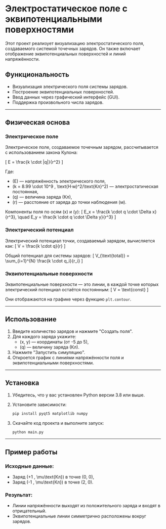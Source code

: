 # Электростатическое поле с эквипотенциальными поверхностями

Этот проект реализует визуализацию электростатического поля, создаваемого системой точечных зарядов. Он также включает отображение эквипотенциальных поверхностей и линий напряжённости.

## Функциональность
- Визуализация электрического поля системы зарядов.
- Построение эквипотенциальных поверхностей.
- Ввод данных через графический интерфейс (GUI).
- Поддержка произвольного числа зарядов.

---

## Физическая основа

### Электрическое поле
Электрическое поле, создаваемое точечным зарядом, рассчитывается с использованием закона Кулона:

\[
E = \frac{k \cdot |q|}{r^2}
\]

Где:
- \(E\) — напряжённость электрического поля,
- \(k = 8.99 \cdot 10^9 \, \text{Н·м}^2/\text{Кл}^2\) — электростатическая постоянная,
- \(q\) — величина заряда (Кл),
- \(r\) — расстояние от заряда до точки наблюдения (м).

Компоненты поля по осям \(x\) и \(y\):
\[
E_x = \frac{k \cdot q \cdot \Delta x}{r^3}, \quad E_y = \frac{k \cdot q \cdot \Delta y}{r^3}
\]

### Электрический потенциал
Электрический потенциал точки, создаваемый зарядом, вычисляется как:
\[
V = \frac{k \cdot q}{r}
\]

Общий потенциал для системы зарядов:
\[
V_{\text{total}} = \sum_{i=1}^{N} \frac{k \cdot q_i}{r_i}
\]

### Эквипотенциальные поверхности
Эквипотенциальные поверхности — это линии, в каждой точке которых электрический потенциал остаётся постоянным:
\[
V = \text{const}
\]

Они отображаются на графике через функцию `plt.contour`.

---

## Использование

1. Введите количество зарядов и нажмите "Создать поля".
2. Для каждого заряда укажите:
   - \(x, y\) — координаты (от -5 до 5),
   - \(q\) — величину заряда (Кл).
3. Нажмите "Запустить симуляцию".
4. Откроется график с линиями напряжённости поля и эквипотенциальными поверхностями.

---

## Установка

1. Убедитесь, что у вас установлен Python версии 3.8 или выше.
2. Установите зависимости:
   ```bash
   pip install pyqt5 matplotlib numpy
   ```
3. Скачайте код проекта и выполните запуск:

   ```bash
   python main.py
   ```

---

## Пример работы
### Исходные данные:
- Заряд \(+1 \, \mu\text{Кл}\) в точке (0, 0),
- Заряд \(-1 \, \mu\text{Кл}\) в точке (2, 0).

### Результат:
- Линии напряжённости выходят из положительного заряда и входят в отрицательный.
- Эквипотенциальные линии симметрично расположены вокруг зарядов.


